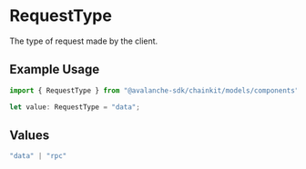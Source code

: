 # RequestType

The type of request made by the client.

## Example Usage

```typescript
import { RequestType } from "@avalanche-sdk/chainkit/models/components";

let value: RequestType = "data";
```

## Values

```typescript
"data" | "rpc"
```